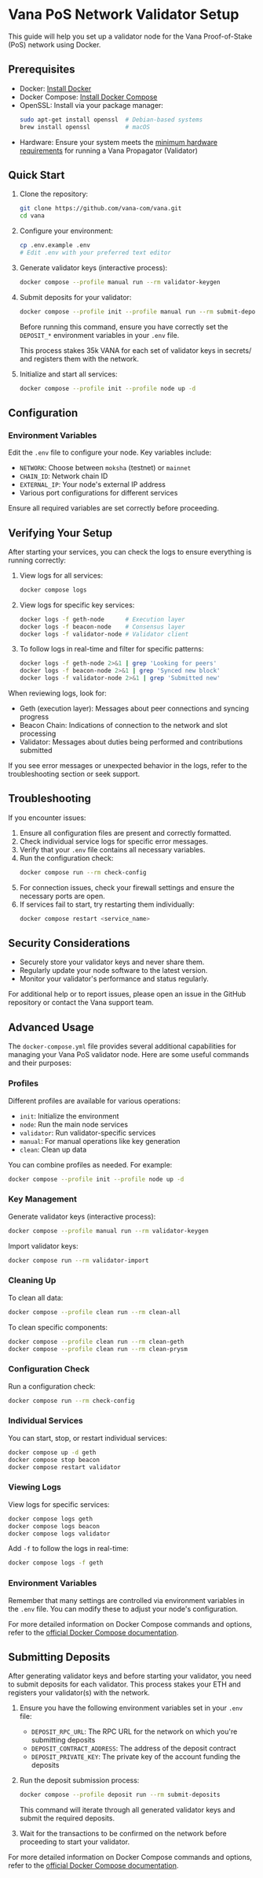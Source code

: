 # Vana PoS Network Validator Setup

This guide will help you set up a validator node for the Vana Proof-of-Stake (PoS) network using Docker.

## Prerequisites

- Docker: [Install Docker](https://docs.docker.com/get-docker/)
- Docker Compose: [Install Docker Compose](https://docs.docker.com/compose/install/)
- OpenSSL: Install via your package manager:
  ```bash
  sudo apt-get install openssl  # Debian-based systems
  brew install openssl          # macOS
  ```
- Hardware: Ensure your system meets the [minimum hardware requirements](https://docs.vana.org/vana/core-concepts/roles/propagators#hardware-requirements) for running a Vana Propagator (Validator)

## Quick Start

1. Clone the repository:
   ```bash
   git clone https://github.com/vana-com/vana.git
   cd vana
   ```

2. Configure your environment:
   ```bash
   cp .env.example .env
   # Edit .env with your preferred text editor
   ```

3. Generate validator keys (interactive process):
   ```bash
   docker compose --profile manual run --rm validator-keygen
   ```

4. Submit deposits for your validator:
   ```bash
   docker compose --profile init --profile manual run --rm submit-deposits
   ```

   Before running this command, ensure you have correctly set the `DEPOSIT_*` environment variables in your `.env` file.

   This process stakes 35k VANA for each set of validator keys in secrets/ and registers them with the network.

5. Initialize and start all services:
   ```bash
   docker compose --profile init --profile node up -d
   ```

## Configuration

### Environment Variables

Edit the `.env` file to configure your node. Key variables include:

- `NETWORK`: Choose between `moksha` (testnet) or `mainnet`
- `CHAIN_ID`: Network chain ID
- `EXTERNAL_IP`: Your node's external IP address
- Various port configurations for different services

Ensure all required variables are set correctly before proceeding.

## Verifying Your Setup

After starting your services, you can check the logs to ensure everything is running correctly:

1. View logs for all services:
   ```bash
   docker compose logs
   ```

2. View logs for specific key services:
   ```bash
   docker logs -f geth-node      # Execution layer
   docker logs -f beacon-node    # Consensus layer
   docker logs -f validator-node # Validator client
   ```

3. To follow logs in real-time and filter for specific patterns:
   ```bash
   docker logs -f geth-node 2>&1 | grep 'Looking for peers'
   docker logs -f beacon-node 2>&1 | grep 'Synced new block'
   docker logs -f validator-node 2>&1 | grep 'Submitted new'
   ```

When reviewing logs, look for:

- Geth (execution layer): Messages about peer connections and syncing progress
- Beacon Chain: Indications of connection to the network and slot processing
- Validator: Messages about duties being performed and contributions submitted

If you see error messages or unexpected behavior in the logs, refer to the troubleshooting section or seek support.

## Troubleshooting

If you encounter issues:

1. Ensure all configuration files are present and correctly formatted.
2. Check individual service logs for specific error messages.
3. Verify that your `.env` file contains all necessary variables.
4. Run the configuration check:
   ```bash
   docker compose run --rm check-config
   ```
5. For connection issues, check your firewall settings and ensure the necessary ports are open.
6. If services fail to start, try restarting them individually:
   ```bash
   docker compose restart <service_name>
   ```

## Security Considerations

- Securely store your validator keys and never share them.
- Regularly update your node software to the latest version.
- Monitor your validator's performance and status regularly.

For additional help or to report issues, please open an issue in the GitHub repository or contact the Vana support team.

## Advanced Usage

The `docker-compose.yml` file provides several additional capabilities for managing your Vana PoS validator node. Here are some useful commands and their purposes:

### Profiles

Different profiles are available for various operations:

- `init`: Initialize the environment
- `node`: Run the main node services
- `validator`: Run validator-specific services
- `manual`: For manual operations like key generation
- `clean`: Clean up data

You can combine profiles as needed. For example:

```bash
docker compose --profile init --profile node up -d
```

### Key Management

Generate validator keys (interactive process):
```bash
docker compose --profile manual run --rm validator-keygen
```

Import validator keys:
```bash
docker compose run --rm validator-import
```

### Cleaning Up

To clean all data:
```bash
docker compose --profile clean run --rm clean-all
```

To clean specific components:
```bash
docker compose --profile clean run --rm clean-geth
docker compose --profile clean run --rm clean-prysm
```

### Configuration Check

Run a configuration check:

```bash
docker compose run --rm check-config
```

### Individual Services

You can start, stop, or restart individual services:

```bash
docker compose up -d geth
docker compose stop beacon
docker compose restart validator
```

### Viewing Logs

View logs for specific services:

```bash
docker compose logs geth
docker compose logs beacon
docker compose logs validator
```

Add `-f` to follow the logs in real-time:

```bash
docker compose logs -f geth
```

### Environment Variables

Remember that many settings are controlled via environment variables in the `.env` file. You can modify these to adjust your node's configuration.

For more detailed information on Docker Compose commands and options, refer to the [official Docker Compose documentation](https://docs.docker.com/compose/reference/).

## Submitting Deposits

After generating validator keys and before starting your validator, you need to submit deposits for each validator. This process stakes your ETH and registers your validator(s) with the network.

1. Ensure you have the following environment variables set in your `.env` file:
   - `DEPOSIT_RPC_URL`: The RPC URL for the network on which you're submitting deposits
   - `DEPOSIT_CONTRACT_ADDRESS`: The address of the deposit contract
   - `DEPOSIT_PRIVATE_KEY`: The private key of the account funding the deposits

2. Run the deposit submission process:
   ```bash
   docker compose --profile deposit run --rm submit-deposits
   ```

   This command will iterate through all generated validator keys and submit the required deposits.

3. Wait for the transactions to be confirmed on the network before proceeding to start your validator.

For more detailed information on Docker Compose commands and options, refer to the [official Docker Compose documentation](https://docs.docker.com/compose/reference/).